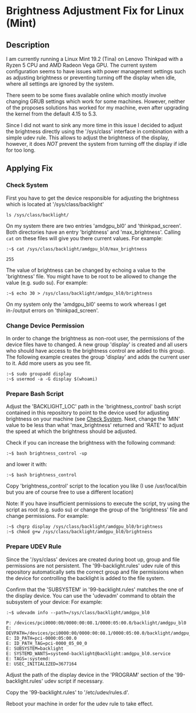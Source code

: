# Brightness Adjustment Fix for Linux (Mint)

## Description
I am currently running a Linux Mint 19.2 (Tina) on Lenovo Thinkpad with a Ryzen 5 CPU and AMD Radeon Vega GPU.
The current system configuration seems to have issues with power management settings such as adjusting brightness or preventing turning off the display when idle, where all settings are ignored by the system.

There seem to be some fixes available online which mostly involve changing GRUB settings which work for some machines.
However, neither of the proposes solutions has worked for my machine, even after upgrading the kernel from the default 4.15 to 5.3.

Since I did not want to sink any more time in this issue I decided to adjust the brightness directly using the '/sys/class' interface in combination with a simple udev rule.
This allows to adjust the brightness of the display, however, it does *NOT* prevent the system from turning off the display if idle for too long.

## Applying Fix

### Check System

First you have to get the device responsible for adjusting the brightness which is located at '/sys/class/backlight'

```
ls /sys/class/backlight/
```

On my system there are two entries 'amdgpu\_bl0' and 'thinkpad\_screen'.
Both directories have an entry 'brightness' and 'max\_brightness'.
Calling `cat` on these files will give you there current values.
For example:

```
:~$ cat /sys/class/backlight/amdgpu_bl0/max_brightness

255
```

The value of brightness can be changed by echoing a value to the 'brightness' file.
You might have to be root to be allowed to change the value (e.g. sudo su).
For example:

```
:~$ echo 30 > /sys/class/backlight/amdgpu_bl0/brightness
```

On my system only the 'amdgpu\_bl0' seems to work whereas I get in-/output errors on 'thinkpad\_screen'.

### Change Device Permission

In order to change the brightness as non-root user, the permissions of the device files have to changed.
A new group 'display' is created and all users who should have access to the brightness control are added to this group.
The following example creates the group 'display' and adds the current user to it.
Add more users as you see fit.

```
:~$ sudo groupadd display
:~$ usermod -a -G display $(whoami)
```

### Prepare Bash Script

Adjust the 'BACKLIGHT\_LOC' path in the 'brightness\_control' bash script contained in this repository to point to the device used for adjusting brightness on your machine (see [Check System](#check-system).
Next, change the 'MIN' value to be less than what 'max\_brightness' returned and 'RATE' to adjust the speed at which the brightness should be adjusted.

Check if you can increase the brightness with the following command:

```
:~$ bash brightness_control -up
```

and lower it with:

```
:~$ bash brightness_control
```

Copy 'brightness\_control' script to the location you like (I use /usr/local/bin but you are of course free to use a different location)


Note:
If you have insufficient permissions to execute the script, try using the script as root (e.g. sudo su) or change the group of the 'brightness' file and change permissions.
For example:

```
:~$ chgrp display /sys/class/backlight/amdgpu_bl0/brightness
:~$ chmod g+w /sys/class/backlight/amdgpu_bl0/brightness
```

### Prepare UDEV Rule

Since the '/sys/class' devices are created during boot up, group and file permissions are not persistent.
The '99-backlight.rules' udev rule of this repository automatically sets the correct group and file permissions when the device for controlling the backlight is added to the file system.

Confirm that the 'SUBSYSTEM' in '99-backlight.rules' matches the one of the display device.
You can use the 'udevadm' command to obtain the subsystem of your device:
For example:

```
:~$ udevadm info --path=/sys/class/backlight/amdgpu_bl0

P: /devices/pci0000:00/0000:00:08.1/0000:05:00.0/backlight/amdgpu_bl0
E: DEVPATH=/devices/pci0000:00/0000:00:08.1/0000:05:00.0/backlight/amdgpu_bl0
E: ID_PATH=pci-0000:05:00.0
E: ID_PATH_TAG=pci-0000_05_00_0
E: SUBSYSTEM=backlight
E: SYSTEMD_WANTS=systemd-backlight@backlight:amdgpu_bl0.service
E: TAGS=:systemd:
E: USEC_INITIALIZED=3677164
```

Adjust the path of the display device in the 'PROGRAM' section of the '99-backlight.rules' udev script if necessary.

Copy the '99-backlight.rules' to '/etc/udev/rules.d'.

Reboot your machine in order for the udev rule to take effect.
